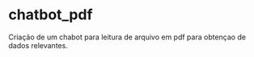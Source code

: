# chatbot_pdf
Criação de um chabot para leitura de arquivo em pdf para obtençao de dados relevantes.

